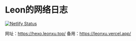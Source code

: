 # Leon的网络日志
[![Netlify Status](https://api.netlify.com/api/v1/badges/4831256f-312c-48db-b927-714583ad9ce1/deploy-status)](https://app.netlify.com/sites/leonxu/deploys)

网址：https://hexo.leonxu.top/
备用：https://leonxu.vercel.app/